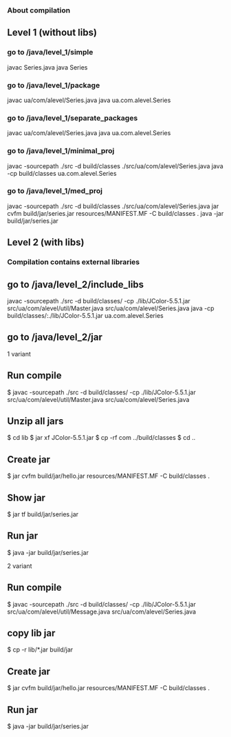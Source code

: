 ### About compilation ###

## Level 1 (without libs) ##

### go to /java/level_1/simple ###

javac Series.java
java Series

### go to /java/level_1/package ###

javac ua/com/alevel/Series.java
java ua.com.alevel.Series

### go to /java/level_1/separate_packages ###

javac ua/com/alevel/Series.java
java ua.com.alevel.Series

### go to /java/level_1/minimal_proj ###

javac -sourcepath ./src -d build/classes ./src/ua/com/alevel/Series.java
java -cp build/classes ua.com.alevel.Series

### go to /java/level_1/med_proj ###

javac -sourcepath ./src -d build/classes ./src/ua/com/alevel/Series.java
jar cvfm build/jar/series.jar resources/MANIFEST.MF -C build/classes .
java -jar build/jar/series.jar

## Level 2 (with libs) ##

### Compilation contains external libraries ###

## go to /java/level_2/include_libs ##

javac -sourcepath ./src -d build/classes/ -cp ./lib/JColor-5.5.1.jar src/ua/com/alevel/util/Master.java src/ua/com/alevel/Series.java
java -cp build/classes/:./lib/JColor-5.5.1.jar ua.com.alevel.Series

## go to /java/level_2/jar ##
1 variant
## Run compile ##
$ javac -sourcepath ./src -d build/classes/ -cp ./lib/JColor-5.5.1.jar src/ua/com/alevel/util/Master.java src/ua/com/alevel/Series.java

## Unzip all jars ##
$ cd lib $ jar xf JColor-5.5.1.jar $ cp -rf com ../build/classes $ cd ..

## Create jar ##
$ jar cvfm build/jar/hello.jar resources/MANIFEST.MF -C build/classes .

## Show jar ##
$ jar tf build/jar/series.jar

## Run jar ##
$ java -jar build/jar/series.jar

2 variant
## Run compile ##
$ javac -sourcepath ./src -d build/classes/ -cp ./lib/JColor-5.5.1.jar src/ua/com/alevel/util/Message.java src/ua/com/alevel/Series.java

## copy lib jar ##
$ cp -r lib/*.jar build/jar

## Create jar ##
$ jar cvfm build/jar/hello.jar resources/MANIFEST.MF -C build/classes .

## Run jar ##
$ java -jar build/jar/series.jar